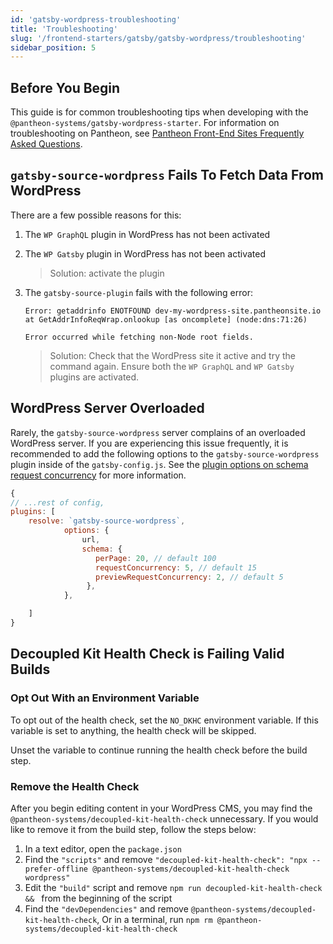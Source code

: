 ```yaml
---
id: 'gatsby-wordpress-troubleshooting'
title: 'Troubleshooting'
slug: '/frontend-starters/gatsby/gatsby-wordpress/troubleshooting'
sidebar_position: 5
---
```


## Before You Begin

This guide is for common troubleshooting tips when developing with the
`@pantheon-systems/gatsby-wordpress-starter`. For information on troubleshooting
on Pantheon, see
[Pantheon Front-End Sites Frequently Asked Questions](https://pantheon.io/docs/guides/decoupled-sites/faq/).

## `gatsby-source-wordpress` Fails To Fetch Data From WordPress

There are a few possible reasons for this:

1. The `WP GraphQL` plugin in WordPress has not been activated
1. The `WP Gatsby` plugin in WordPress has not been activated
   > Solution: activate the plugin
1. The `gatsby-source-plugin` fails with the following error:

   ```shell
   Error: getaddrinfo ENOTFOUND dev-my-wordpress-site.pantheonsite.io
   at GetAddrInfoReqWrap.onlookup [as oncomplete] (node:dns:71:26)

   Error occurred while fetching non-Node root fields.
   ```

   > Solution: Check that the WordPress site it active and try the command
   > again. Ensure both the `WP GraphQL` and `WP Gatsby` plugins are activated.

## WordPress Server Overloaded

Rarely, the `gatsby-source-wordpress` server complains of an overloaded
WordPress server. If you are experiencing this issue frequently, it is
recommended to add the following options to the `gatsby-source-wordpress` plugin
inside of the `gatsby-config.js`. See the
[plugin options on schema request concurrency](https://github.com/gatsbyjs/gatsby/blob/master/packages/gatsby-source-wordpress/docs/plugin-options.md#schemarequestconcurrency)
for more information.

```js
{
// ...rest of config,
plugins: [
	resolve: `gatsby-source-wordpress`,
			options: {
				url,
				schema: {
				   perPage: 20, // default 100
				   requestConcurrency: 5, // default 15
				   previewRequestConcurrency: 2, // default 5
				 },
			},

	]
}
```

## Decoupled Kit Health Check is Failing Valid Builds

### Opt Out With an Environment Variable

To opt out of the health check, set the `NO_DKHC` environment variable. If this
variable is set to anything, the health check will be skipped.

Unset the variable to continue running the health check before the build step.

### Remove the Health Check

After you begin editing content in your WordPress CMS, you may find the
`@pantheon-systems/decoupled-kit-health-check` unnecessary. If you would like to
remove it from the build step, follow the steps below:

1. In a text editor, open the `package.json`
2. Find the `"scripts"` and remove
   `"decoupled-kit-health-check": "npx --prefer-offline @pantheon-systems/decoupled-kit-health-check wordpress"`
3. Edit the `"build"` script and remove `npm run decoupled-kit-health-check && `
   from the beginning of the script
4. Find the `"devDependencies"` and remove
   `@pantheon-systems/decoupled-kit-health-check`, Or in a terminal, run
   `npm rm @pantheon-systems/decoupled-kit-health-check`
